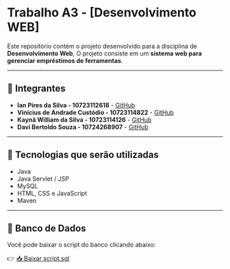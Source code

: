 # Trabalho A3 - [Desenvolvimento WEB]

Este repositório contém o projeto desenvolvido para a disciplina de **Desenvolvimento Web**, O projeto consiste em um **sistema web para gerenciar empréstimos de ferramentas**.

---

## 👥 Integrantes

- **Ian Pires da Silva - 10723112618** - [GitHub](https://github.com/piresiann)
- **Vinícius de Andrade Custódio - 10723114822** - [GitHub](https://github.com/Viniciuss2004)
- **Kaynã William da Silva - 10723114126** - [GitHub](https://github.com/KaynaWll)
- **Davi Bertoldo Souza - 10724268907** - [GitHub](https://github.com/davibertoldo)

---

## 🚀 Tecnologias que serão utilizadas
- Java
- Java Servlet / JSP
- MySQL
- HTML, CSS e JavaScript
- Maven

---

## 📂 Banco de Dados

Você pode baixar o script do banco clicando abaixo:

👉 [📥 Baixar script.sql](https://gist.github.com/piresiann/7bb5872ecae1951921eb7ceb1aa1a044)


